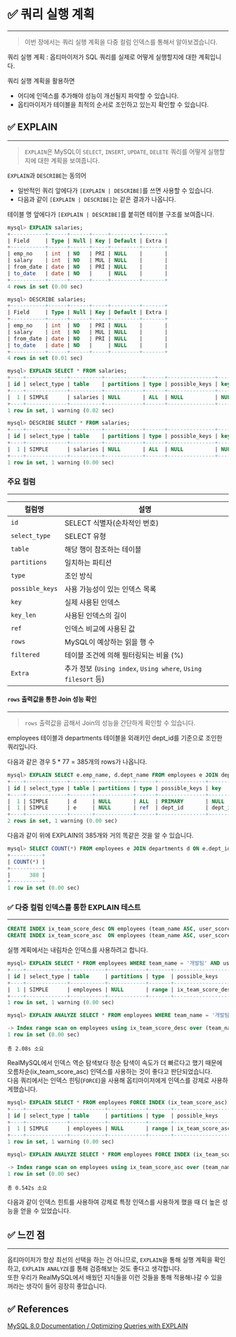 # ✅ 쿼리 실행 계획
---
> 이번 장에서는 쿼리 실행 계획을 다중 컬럼 인덱스를 통해서 알아보겠습니다.

쿼리 실행 계획 : 옵티마이저가 SQL 쿼리를 실제로 어떻게 실행할지에 대한 계획입니다.

쿼리 실행 계획을 활용하면
* 어디에 인덱스를 추가해야 성능이 개선될지 파악할 수 있습니다.
* 옵티마이저가 테이블을 최적의 순서로 조인하고 있는지 확인할 수 있습니다.


## ✅ EXPLAIN
---
> `EXPLAIN`은 MySQL이 `SELECT`, `INSERT`, `UPDATE`, `DELETE` 쿼리를 어떻게 실행할지에 대한 계획을 보여줍니다.

`EXPLAIN`과 `DESCRIBE`는 동의어
* 일반적인 쿼리 앞에다가 `[EXPLAIN | DESCRIBE]`를 쓰면 사용할 수 있습니다.
* 다음과 같이 `[EXPLAIN | DESCRIBE]`는 같은 결과가 나옵니다.

테이블 명 앞에다가 `[EXPLAIN | DESCRIBE]`를 붙히면 테이블 구조를 보여줍니다.
```sql
mysql> EXPLAIN salaries;
+-----------+------+------+-----+---------+-------+
| Field     | Type | Null | Key | Default | Extra |
+-----------+------+------+-----+---------+-------+
| emp_no    | int  | NO   | PRI | NULL    |       |
| salary    | int  | NO   | MUL | NULL    |       |
| from_date | date | NO   | PRI | NULL    |       |
| to_date   | date | NO   |     | NULL    |       |
+-----------+------+------+-----+---------+-------+
4 rows in set (0.00 sec)

mysql> DESCRIBE salaries;
+-----------+------+------+-----+---------+-------+
| Field     | Type | Null | Key | Default | Extra |
+-----------+------+------+-----+---------+-------+
| emp_no    | int  | NO   | PRI | NULL    |       |
| salary    | int  | NO   | MUL | NULL    |       |
| from_date | date | NO   | PRI | NULL    |       |
| to_date   | date | NO   |     | NULL    |       |
+-----------+------+------+-----+---------+-------+
4 rows in set (0.01 sec)
```

```sql
mysql> EXPLAIN SELECT * FROM salaries;
+----+-------------+----------+------------+------+---------------+------+---------+------+---------+----------+-------+
| id | select_type | table    | partitions | type | possible_keys | key  | key_len | ref  | rows    | filtered | Extra |
+----+-------------+----------+------------+------+---------------+------+---------+------+---------+----------+-------+
|  1 | SIMPLE      | salaries | NULL       | ALL  | NULL          | NULL | NULL    | NULL | 2838426 |   100.00 | NULL  |
+----+-------------+----------+------------+------+---------------+------+---------+------+---------+----------+-------+
1 row in set, 1 warning (0.02 sec)

mysql> DESCRIBE SELECT * FROM salaries;
+----+-------------+----------+------------+------+---------------+------+---------+------+---------+----------+-------+
| id | select_type | table    | partitions | type | possible_keys | key  | key_len | ref  | rows    | filtered | Extra |
+----+-------------+----------+------------+------+---------------+------+---------+------+---------+----------+-------+
|  1 | SIMPLE      | salaries | NULL       | ALL  | NULL          | NULL | NULL    | NULL | 2838426 |   100.00 | NULL  |
+----+-------------+----------+------------+------+---------------+------+---------+------+---------+----------+-------+
1 row in set, 1 warning (0.00 sec)
```

### 주요 컬럼
---
| 컬럼명 | 설명 |
|----------------|-----------------|
| `id` | 	SELECT 식별자(순차적인 번호) |
| `select_type`  | SELECT 유형 |
| `table`        | 해당 행이 참조하는 테이블 |
| `partitions`   | 일치하는 파티션  |
| `type`         | 조인 방식 |
| `possible_keys`| 사용 가능성이 있는 인덱스 목록  |
| `key`          | 실제 사용된 인덱스 |
| `key_len`      | 사용된 인덱스의 길이 |
| `ref`          | 인덱스 비교에 사용된 값 |
| `rows`         | MySQL이 예상하는 읽을 행 수 |
| `filtered`     | 테이블 조건에 의해 필터링되는 비율 (%) |
| `Extra`        | 추가 정보 (`Using index`, `Using where`, `Using filesort` 등) |


#### `rows` 출력값을 통한 Join 성능 확인
---
> `rows` 출력값을 곱해서 Join의 성능을 간단하게 확인할 수 있습니다.

employees 테이블과 departments 테이블을 외래키인 dept_id를 기준으로 조인한 쿼리입니다.

다음과 같은 경우 5 * 77 = 385개의 rows가 나옵니다.
```sql
mysql> EXPLAIN SELECT e.emp_name, d.dept_name FROM employees e JOIN departments d ON e.dept_id = d.dept_id;
+----+-------------+-------+------------+------+---------------+---------+---------+--------------------+------+----------+-------+
| id | select_type | table | partitions | type | possible_keys | key     | key_len | ref                | rows | filtered | Extra |
+----+-------------+-------+------------+------+---------------+---------+---------+--------------------+------+----------+-------+
|  1 | SIMPLE      | d     | NULL       | ALL  | PRIMARY       | NULL    | NULL    | NULL               |    5 |   100.00 | NULL  |
|  1 | SIMPLE      | e     | NULL       | ref  | dept_id       | dept_id | 5       | mysql_db.d.dept_id |   77 |   100.00 | NULL  |
+----+-------------+-------+------------+------+---------------+---------+---------+--------------------+------+----------+-------+
2 rows in set, 1 warning (0.00 sec)
```

다음과 같이 위에 EXPLAIN의 385개와 거의 똑같은 것을 알 수 있습니다.
```sql
mysql> SELECT COUNT(*) FROM employees e JOIN departments d ON e.dept_id = d.dept_id;
+----------+
| COUNT(*) |
+----------+
|      388 |
+----------+
1 row in set (0.00 sec)
```

### ✅ 다중 컬럼 인덱스를 통한 EXPLAIN 테스트
---
```sql
CREATE INDEX ix_team_score_desc ON employees (team_name ASC, user_score DESC);
CREATE INDEX ix_team_score_asc  ON employees (team_name ASC, user_score ASC);
```

실행 계획에서는 내림차순 인덱스를 사용하려고 합니다.

```sql
mysql> EXPLAIN SELECT * FROM employees WHERE team_name = '개발팀' AND user_score > 80;
+----+-------------+-----------+------------+-------+--------------------------------------+--------------------+---------+------+------+----------+-----------------------+
| id | select_type | table     | partitions | type  | possible_keys                        | key                | key_len | ref  | rows | filtered | Extra                 |
+----+-------------+-----------+------------+-------+--------------------------------------+--------------------+---------+------+------+----------+-----------------------+
|  1 | SIMPLE      | employees | NULL       | range | ix_team_score_desc,ix_team_score_asc | ix_team_score_desc | 408     | NULL |   23 |   100.00 | Using index condition |
+----+-------------+-----------+------------+-------+--------------------------------------+--------------------+---------+------+------+----------+-----------------------+
1 row in set, 1 warning (0.00 sec)
```

```sql
mysql> EXPLAIN ANALYZE SELECT * FROM employees WHERE team_name = '개발팀' AND user_score > 80;

-> Index range scan on employees using ix_team_score_desc over (team_name = '개발팀' AND user_score < 80), with index condition: ((employees.team_name = '개발팀') and (employees.user_score > 80))  (cost=10.6 rows=23) (actual time=0.57..2.08 rows=23 loops=1)
1 row in set (0.00 sec)
```
`총 2.08s 소요`

RealMySQL에서 인덱스 역순 탐색보다 정순 탐색이 속도가 더 빠르다고 했기 때문에 오름차순(ix_team_score_asc) 인덱스를 사용하는 것이 좋다고 판단되었습니다.  
다음 쿼리에서는 인덱스 힌팅(`FORCE`)을 사용해 옵티마이저에게 인덱스를 강제로 사용하게했습니다.

```sql
mysql> EXPLAIN SELECT * FROM employees FORCE INDEX (ix_team_score_asc) WHERE team_name = '개발팀' AND user_score > 80;
+----+-------------+-----------+------------+-------+-------------------+-------------------+---------+------+------+----------+-----------------------+
| id | select_type | table     | partitions | type  | possible_keys     | key               | key_len | ref  | rows | filtered | Extra                 |
+----+-------------+-----------+------------+-------+-------------------+-------------------+---------+------+------+----------+-----------------------+
|  1 | SIMPLE      | employees | NULL       | range | ix_team_score_asc | ix_team_score_asc | 408     | NULL |    1 |   100.00 | Using index condition |
+----+-------------+-----------+------------+-------+-------------------+-------------------+---------+------+------+----------+-----------------------+
1 row in set, 1 warning (0.00 sec)
```

```sql
mysql> EXPLAIN ANALYZE SELECT * FROM employees FORCE INDEX (ix_team_score_asc) WHERE team_name = '개발팀' AND user_score > 80;

-> Index range scan on employees using ix_team_score_asc over (team_name = '개발팀' AND 80 < user_score), with index condition: ((employees.team_name = '개발팀') and (employees.user_score > 80))  (cost=0.71 rows=1) (actual time=0.302..0.542 rows=23 loops=1)
1 row in set (0.00 sec)
```

`총 0.542s 소요`

다음과 같이 인덱스 힌트를 사용하여 강제로 특정 인덱스를 사용하게 했을 때 더 높은 성능을 얻을 수 있었습니다.

## ✅ 느낀 점
---
옵티마이저가 항상 최선의 선택을 하는 건 아니므로, `EXPLAIN`을 통해 실행 계획을 확인하고, `EXPLAIN ANALYZE`를 통해 검증해보는 것도 좋다고 생각합니다.  
또한 우리가 RealMySQL에서 배웠던 지식들을 이런 것들을 통해 적용해나갈 수 있을 꺼라는 생각이 들어 굉장히 좋았습니다.


## ✅ References

[MySQL 8.0 Documentation / Optimizing Queries with EXPLAIN](https://dev.mysql.com/doc/refman/8.4/en/using-explain.html)